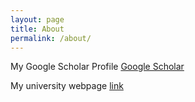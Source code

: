 ```yaml
---
layout: page
title: About
permalink: /about/
---
```


My Google Scholar Profile [Google Scholar](https://scholar.google.com/citations?user=B00TRrYAAAAJ&hl=en&oi=ao)

My university webpage [link](https://www.dcu.ie/historygeography/people/hamid-rabiei)